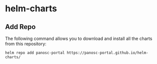 # helm-charts

## Add Repo

The following command allows you to download and install all the charts from this repository:

```
helm repo add panosc-portal https://panosc-portal.github.io/helm-charts/
```

